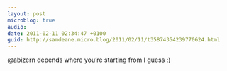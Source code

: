 ```yaml
---
layout: post
microblog: true
audio: 
date: 2011-02-11 02:34:47 +0100
guid: http://samdeane.micro.blog/2011/02/11/t35874354239770624.html
---
```

@abizern depends where you’re starting from I guess :)
